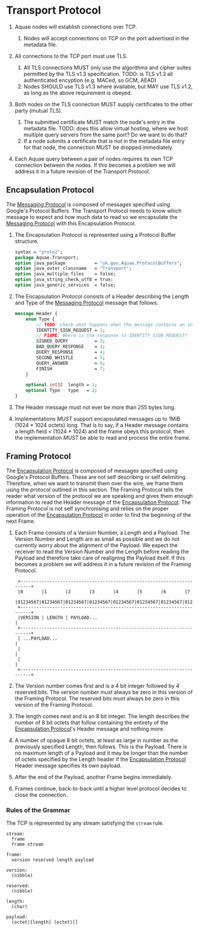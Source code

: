 # Transport Protocol

1. Aquae nodes will establish connections over TCP.

    1. Nodes will accept connections on TCP on the port advertised in the metadata file. 

2. All connections to the TCP port must use TLS.

    1. All TLS connections MUST only use the algorithms and cipher suites permitted by the TLS v1.3 specification.
    TODO: is TLS v1.3 all authenticated encyption (e.g. MACed, so GCM, AEAD)
    2. Nodes SHOULD use TLS v1.3 where available, but MAY use TLS v1.2, as long as the above requirement is obeyed.

3. Both nodes on the TLS connection MUST supply certificates to the other party (mutual TLS).

    1. The submitted certificate MUST match the node's entry in the metadata file. TODO: does this allow virtual hosting, where we host multiple query servers from the same port? Do we want to do that?
    2. If a node submits a certificate that is not in the metadata file entry for that node, the connection MUST be dropped immediately.

4. Each Aquae query between a pair of nodes requires its own TCP connection between the nodes. If this becomes a problem we will address it in a future revision of the Transport Protocol.

## Encapsulation Protocol

The [Messaging Protocol](./messaging.md) is composed of messages specified using Google's Protocol Buffers. The Transport Protocol needs to know which message to expect and how much data to read so we encapsulate the [Messaging Protocol](./messaging.md) with this Encapsulation Protocol.

1. The Encapsulation Protocol is represented using a Protocol Buffer structure.

    ```protobuf
    syntax = "proto2";
    package Aquae.Transport;
    option java_package           = "uk.gov.Aquae.ProtocolBuffers";
    option java_outer_classname   = "Transport";
    option java_multiple_files    = false;
    option java_string_check_utf8 = true;
    option java_generic_services  = false;
    ```
2. The Encapsulation Protocol consists of a Header describing the Length and
   Type of the [Messaging Protocol](./messaging.md) message that follows.

   ```protobuf
   message Header {
	   enum Type {
		   // TODO: check what happens when the message contains an invalid value for this field. Does it end up as the first one? Do we need a sentinel for that? The generated java code seems to set hasType() only if there is a valid value on the wire. Otherwise, it puts it in the unknown fields section. In the Java implemention we assume that we can internalise using the ordinal values which means that we ignore the actual field values specified here. We could start these values from 0, or give them non consecutive numbers but we need to be careful with that if we're using ordinal-mapping rather than value-mapping in the implementations.
		   IDENTITY_SIGN_REQUEST = 1;
		   // FIXME: Where is the response to IDENTITY_SIGN_REQUEST?
		   SIGNED_QUERY          = 2;
		   BAD_QUERY_RESPONSE    = 3;
		   QUERY_RESPONSE        = 4;
		   SECOND_WHISTLE        = 5;
		   QUERY_ANSWER          = 6;
		   FINISH                = 7;
	   }

	   optional int32  length = 1;
	   optional Type   type   = 2;
   }
   ```
3. The Header message must not ever be more than 255 bytes long.

4. Implementations *MUST* support encapsulated messages up to 1MiB (1024 * 1024 octets) long. That is to say, if a Header message contains a length field < (1024 * 1024) and the frame obeys this protocol, then the implementation *MUST* be able to read and process the entire frame.


## Framing Protocol

The [Encapsulation Protocol](#Encapsulation_Protocol) is composed of messages specified using Google's Protocol Buffers. These are not self describing or self delimiting. Therefore, when we want to transmit them over the wire, we frame them using the protocol outlined in this section. The Framing Protocol tells the reader what version of the protocol we are speaking and gives them enough information to read the Header message of the [Encapsulation Protocol](#Encapsulation_Protocol). The Framing Protocol is not self synchronising and relies on the proper operation of the [Encapsulation Protocol](#Encapsulation_Protocol) in order to find the beginning of the next Frame.

1. Each Frame consists of a Version Number, a Length and a Payload. The Version Number and Length are as small as possible and we do not currently worry about the alignment of the Payload. We expect the receiver to read the Version Number and the Length before reading the Payload and therefore take care of realigning the Payload itself. If this becomes a problem we will address it in a future revision of the Framing Protocol.

        +-----------------------------------------------------------------------+
        |0       |1       |2       |3       |4       |5       |6       |7
        |01234567|01234567|01234567|01234567|01234567|01234567|01234567|01234567|
        +-----------------------------------------------------------------------+
        |VERSION | LENGTH | PAYLOAD...                                          |
        +-----------------------------------------------------------------------+
        | ...PAYLOAD...                                                         |
        |                                                                       |
        |                                                                       |
        +-----------------------------------------------------------------------+

2. The Version number comes first and is a 4 bit integer followed by 4 reserved bits. The version number must always be zero in this version of the Framing Protocol. The reserved bits must always be zero in this version of the Framing Protocol.

3. The length comes next and is an 8 bit integer. The length describes the number of 8 bit octets that follow containing the entirety of the [Encapsulation Protocol](#Encapsulation_Protocol)'s Header message and nothing more.

4. A number of opaque 8 bit octets, at least as large in number as the previously specified Length, then follows. This is the Payload. There is no maximum length of a Payload and it may be longer than the number of octets specified by the Length header if the [Encapsulation Protocol](#Encapsulation_Protocol) Header message specifies its own payload.

5. After the end of the Payload, another Frame begins immediately.

6. Frames continue, back-to-back until a higher level protocol decides to close the connection.

### Rules of the Grammar

The TCP is represented by any stream satisfying the `stream` rule.

    stream:
      frame
      frame stream

    frame:
      version reserved length payload

    version:
      (nibble)

    reserved:
      (nibble)

    length:
      (char)

    payload:
      (octet)[length] (octet)[]

